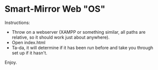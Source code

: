 # Smart-Mirror Web "OS"

Instructions:
- Throw on a webserver (XAMPP or something similar, all paths are relative, so it should work just about anywhere).
- Open index.html
- Ta-da, it will determine if it has been run before and take you through set up if it hasn't.

Enjoy.